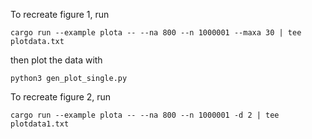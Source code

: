 To recreate figure 1, run
```
cargo run --example plota -- --na 800 --n 1000001 --maxa 30 | tee plotdata.txt
```
then plot the data with
```
python3 gen_plot_single.py
```

To recreate figure 2, run
```
cargo run --example plota -- --na 800 --n 1000001 -d 2 | tee plotdata1.txt
```